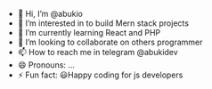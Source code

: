- 👋 Hi, I’m @abukio
- 👀 I’m interested in to build Mern stack projects
- 🌱 I’m currently learning React and PHP
- 💞️ I’m looking to collaborate on others programmer 
- 📫 How to reach me in telegram @abukidev
- 😄 Pronouns: ...
- ⚡ Fun fact: 😃Happy coding for js developers

<!---
abukio/abukio is a ✨ special ✨ repository because its `README.md` (this file) appears on your GitHub profile.
You can click the Preview link to take a look at your changes.
--->
